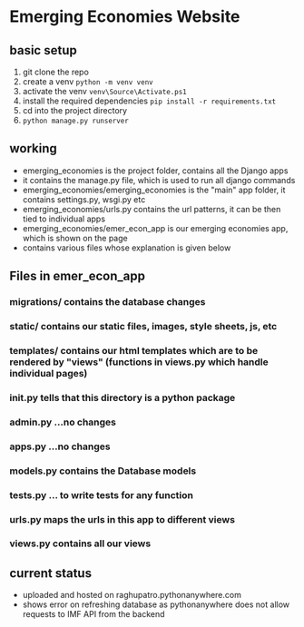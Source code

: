 # Emerging Economies Website

## basic setup

1. git clone the repo
2. create a venv `python -m venv venv`
3. activate the venv `venv\Source\Activate.ps1`
4. install the required dependencies `pip install -r requirements.txt`
5. cd into the project directory
6. `python manage.py runserver`

## working

+ emerging_economies is the project folder, contains all the Django apps
+ it contains the manage.py file, which is used to run all django commands
+ emerging_economies/emerging_economies is the "main" app folder, it contains settings.py, wsgi.py etc
+ emerging_economies/urls.py contains the url patterns, it can be then tied to individual apps
+ emerging_economies/emer_econ_app is our emerging economies app, which is shown on the page
+ contains various files whose explanation is given below

## Files in emer_econ_app

### migrations/ contains the database changes

### static/ contains our static files, images, style sheets, js, etc

### templates/ contains our html templates which are to be rendered by "views" (functions in views.py which handle individual pages)

### __init__.py tells that this directory is a python package

### admin.py ...no changes

### apps.py ...no changes

### models.py contains the Database models

### tests.py ... to write tests for any function

### urls.py maps the urls in this app to different views

### views.py contains all our views


## current status

+ uploaded and hosted on raghupatro.pythonanywhere.com
+ shows error on refreshing database as pythonanywhere does not allow requests to IMF API from the backend